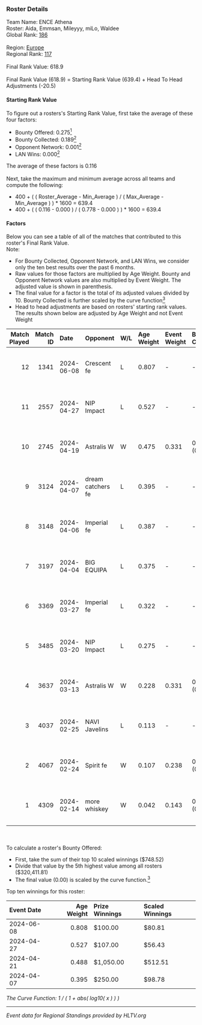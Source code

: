 ### Roster Details<br />
Team Name: ENCE Athena<br />
Roster: Aida, Emmsan, Mileyyy, miLo, Waldee<br />
Global Rank: [186](../standings_global.md)<br />
<br />
Region: [Europe]( ../standings_europe.md)<br />
Regional Rank: [117]( ../standings_europe.md)<br />
<br />
Final Rank Value:  618.9<br />
<br />
Final Rank Value (618.9) = Starting Rank Value (639.4) + Head To Head Adjustments (-20.5)<br />

#### Starting Rank Value<br />
To figure out a rosters's Starting Rank Value, first take the average of these four factors:<br />
- Bounty Offered: 0.275[<sup>1</sup>](#table2)
- Bounty Collected: 0.189[<sup>2</sup>](#table1)
- Opponent Network: 0.001[<sup>2</sup>](#table1)
- LAN Wins: 0.000[<sup>2</sup>](#table1)

The average of these factors is 0.116<br />
<br />
Next, take the maximum and minimum average across all teams and compute the following:<br />
- 400 + ( ( Roster_Average - Min_Average ) / ( Max_Average - Min_Average ) ) * 1600 = 639.4
- 400 + ( ( 0.116 - 0.000 ) / ( 0.778 - 0.000 ) ) * 1600 = 639.4


#### Factors<br />
Below you can see a table of all of the matches that contributed to this roster's Final Rank Value.<br />
Note:<br />

- For Bounty Collected, Opponent Network, and LAN Wins, we consider only the ten best results over the past 6 months.
- Raw values for those factors are multiplied by Age Weight. Bounty and Opponent Network values are also multiplied by Event Weight. The adjusted value is shown in parenthesis.
- The final value for a factor is the total of its adjusted values divided by 10. Bounty Collected is further scaled by the curve function[<sup>3</sup>](#curveFunction)
- Head to head adjustments are based on rosters' starting rank values. The results shown below are adjusted by Age Weight and not Event Weight
<span id="table1"></span><br />


| Match Played | Match ID | Date       | Opponent          | W/L | Age Weight | Event Weight | Bounty Collected | Opponent Network | LAN Wins  | H2H Adj. | Roster                              |
| -: | -: | :- | :- | :- | :- | :- | :- | :- | :- | -: | :- |
|           12 |     1341 | 2024-06-08 | Crescent fe       | L   | 0.807      | -            | -                | -                | -         |   -11.58 | Aida, Emmsan, Mileyyy, miLo, Waldee |
|           11 |     2557 | 2024-04-27 | NIP Impact        | L   | 0.527      | -            | -                | -                | -         |    -6.29 | Aida, Emmsan, miLo, Waldee, xia     |
|           10 |     2745 | 2024-04-19 | Astralis W        | W   | 0.475      | 0.331        | 0.001 (0.000)    | 0.019 (0.003)    | 0 (0.000) |     7.00 | Aida, Emmsan, miLo, Waldee, xia     |
|            9 |     3124 | 2024-04-07 | dream catchers fe | L   | 0.395      | -            | -                | -                | -         |    -4.84 | Aida, Emmsan, miLo, Waldee, xia     |
|            8 |     3148 | 2024-04-06 | Imperial fe       | L   | 0.387      | -            | -                | -                | -         |    -1.18 | Aida, Emmsan, miLo, Waldee, xia     |
|            7 |     3197 | 2024-04-04 | BIG EQUIPA        | L   | 0.375      | -            | -                | -                | -         |    -3.88 | Aida, Emmsan, miLo, Waldee, xia     |
|            6 |     3369 | 2024-03-27 | Imperial fe       | L   | 0.322      | -            | -                | -                | -         |    -1.01 | Aida, Emmsan, miLo, Waldee, xia     |
|            5 |     3485 | 2024-03-20 | NIP Impact        | L   | 0.275      | -            | -                | -                | -         |    -3.61 | Aida, Emmsan, miLo, Waldee, xia     |
|            4 |     3637 | 2024-03-13 | Astralis W        | W   | 0.228      | 0.331        | 0.002 (0.000)    | 0.060 (0.005)    | 0 (0.000) |     3.78 | Aida, Emmsan, miLo, Waldee, xia     |
|            3 |     4037 | 2024-02-25 | NAVI Javelins     | L   | 0.113      | -            | -                | -                | -         |    -0.96 | Aida, Emmsan, miLo, Waldee, xia     |
|            2 |     4067 | 2024-02-24 | Spirit fe         | W   | 0.107      | 0.238        | 0.005 (0.000)    | 0.136 (0.003)    | 0 (0.000) |     1.81 | Aida, Emmsan, miLo, Waldee, xia     |
|            1 |     4309 | 2024-02-14 | more whiskey      | W   | 0.042      | 0.143        | 0.000 (0.000)    | 0.000 (0.000)    | 0 (0.000) |     0.28 | Aida, Emmsan, miLo, Waldee, xia     |

<br />
<span id="table2"></span><br />
To calculate a roster's Bounty Offered:<br />

- First, take the sum of their top 10 scaled winnings ($748.52)
- Divide that value by the 5th highest value among all rosters ($320,411.81)
- The final value (0.00) is scaled by the curve function.[<sup>3</sup>](#curveFunction)

Top ten winnings for this roster:<br />

| Event Date | Age Weight | Prize Winnings | Scaled Winnings |
| :- | -: | :- | :- |
| 2024-06-08 |      0.808 | $100.00        | $80.81          |
| 2024-04-27 |      0.527 | $107.00        | $56.43          |
| 2024-04-21 |      0.488 | $1,050.00      | $512.51         |
| 2024-04-07 |      0.395 | $250.00        | $98.78          |


<span id="curveFunction"></span>_The Curve Function: 1 / ( 1 + abs( log10( x ) ) )_<br />

---
_Event data for Regional Standings provided by HLTV.org_<br />
